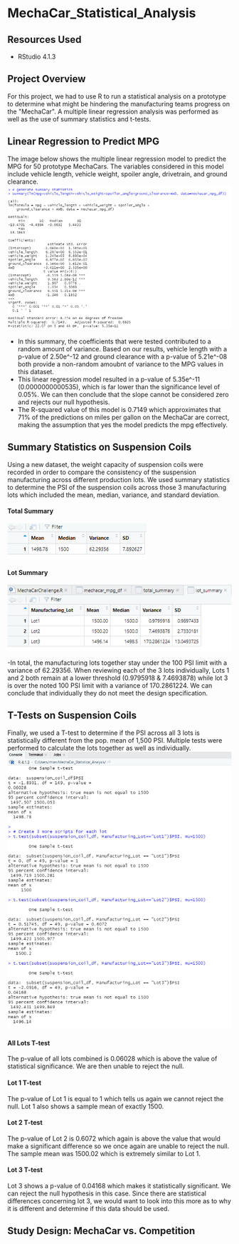 # MechaCar_Statistical_Analysis
## Resources Used
- RStudio 4.1.3

## Project Overview
For this project, we had to use R to run a statistical analysis on a prototype to determine what might be hindering the manufacturing teams progress on the "MechaCar". A multiple linear regression analysis was performed as well as the use of summary statistics and t-tests. 

## Linear Regression to Predict MPG

The image below shows the multiple linear regression model to predict the MPG for 50 prototype MechaCars. The variables considered in this model include vehicle length, vehicle weight, spoiler angle, drivetrain, and ground clearance. 
![Linear_regression](https://github.com/rhiandoy/MechaCar_Statistical_Analysis/blob/d3cb1104332f01029241c530a83323752e28fe80/multiple_linear.png)

- In this summary, the coefficients that were tested contributed to a random amount of variance. Based on our results, vehicle length with a p-value of 2.50e^-12 and ground clearance with a p-value of 5.21e^-08 both provide a non-random amoubnt of variance to the MPG values in this dataset.
- This linear regression model resulted in a p-value of 5.35e^-11 (0.0000000000535), which is far lower than the significance level of 0.05%. We can then conclude that the slope cannot be considered zero and rejects our null hypothesis.
- The R-squared value of this model is 0.7149 which approximates that 71% of the predictions on miles per gallon on the MechaCar are correct, making the assumption that yes the model predicts the mpg effectively.


## Summary Statistics on Suspension Coils

Using a new dataset, the weight capacity of suspension coils were recorded in order to compare the consistency of the suspension manufacturing across different production lots. We used summary statistics to determine the PSI of the suspension coils across those 3 manufacturing lots which included the mean, median, variance, and standard deviation.

#### Total Summary
![total_summary](https://github.com/rhiandoy/MechaCar_Statistical_Analysis/blob/aaa9da37bd8415eb8d798d7641b561f26583ec47/total_summary.png)
#### Lot Summary
![lot_summary](https://github.com/rhiandoy/MechaCar_Statistical_Analysis/blob/aaa9da37bd8415eb8d798d7641b561f26583ec47/lot_summary.png)

-In total, the manufacturing lots together stay under the 100 PSI limit with a variance of 62.29356. When reviewing each of the 3 lots individually, Lots 1 and 2 both remain at a lower threshold (0.9795918 & 7.4693878) while lot 3 is over the noted 100 PSI limit with a variance of 170.2861224. We can conclude that individually they do not meet the design specification. 

## T-Tests on Suspension Coils

Finally, we used a T-test to determine if the PSI across all 3 lots is statistically different from the pop. mean of 1,500 PSI. Multiple tests were performed to calculate the lots together as well as individually. 
![t_tests](https://github.com/rhiandoy/MechaCar_Statistical_Analysis/blob/aaa9da37bd8415eb8d798d7641b561f26583ec47/t_test.png)

#### All Lots T-test
The p-value of all lots combined is 0.06028 which is above the value of statistical significance. We are then unable to reject the null. 
#### Lot 1 T-test
The p-value of Lot 1 is equal to 1 which tells us again we cannot reject the null. Lot 1 also shows a sample mean of exactly 1500.
#### Lot 2 T-test
The p-value of Lot 2 is 0.6072 which again is above the value that would make a significant difference so we once again are unable to reject the null. The sample mean was 1500.02 which is extremely similar to Lot 1. 
#### Lot 3 T-test
Lot 3 shows a p-value of 0.04168 which makes it statistically significant. We can reject the null hypothesis in this case. Since there are statistical differences concerning lot 3, we would want to look into this more as to why it is different and determine if this data should be used. 

## Study Design: MechaCar vs. Competition

